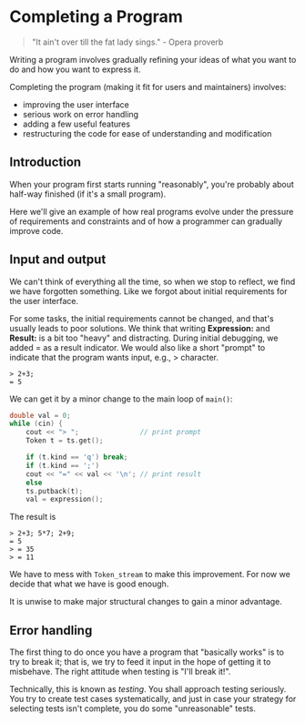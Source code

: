 # Completing a Program

> "It ain't over till the fat lady sings." - Opera proverb

Writing a program involves gradually refining your ideas of what you want to do and how you want to express it.

Completing the program (making it fit for users and maintainers) involves:

- improving the user interface
- serious work on error handling
- adding a few useful features
- restructuring the code for ease of understanding and modification

## Introduction

When your program first starts running "reasonably", you're probably about half-way finished (if it's a small program).

Here we'll give an example of how real programs evolve under the pressure of requirements and constraints and of how a programmer can gradually improve code.

## Input and output

We can't think of everything all the time, so when we stop to reflect, we find we have forgotten something. Like we forgot about initial requirements for the user interface.

For some tasks, the initial requirements cannot be changed, and that's usually leads to poor solutions.  We think that writing **Expression:** and **Result:** is a bit too "heavy" and distracting. During initial debugging, we added = as a result indicator. We would also like a short "prompt" to indicate that the program wants input, e.g., > character.

```console
> 2+3;
= 5
```

We can get it by a minor change to the main loop of `main()`:

```c++
double val = 0;
while (cin) {
    cout << "> ";               // print prompt
    Token t = ts.get();

    if (t.kind == 'q') break;
    if (t.kind == ';')
	cout << "=" << val << '\n'; // print result
    else
	ts.putback(t);
    val = expression();
```

The result is

```console
> 2+3; 5*7; 2+9;
= 5
> = 35
> = 11

```

We have to mess with `Token_stream` to make this improvement. For now we decide that what we have is good enough.

It is unwise to make major structural changes to gain a minor advantage.

## Error handling

The first thing to do once you have a program that "basically works" is to try to break it; that is, we try to feed it input in the hope of getting it to misbehave. The right attitude when testing is "I'll break it!".

Technically, this is known as *testing*. You shall approach testing seriously. You try to create test cases systematically, and just in case your strategy for selecting tests isn't complete, you do some "unreasonable" tests.
